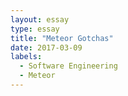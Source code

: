 ```yaml
---
layout: essay
type: essay
title: "Meteor Gotchas"
date: 2017-03-09
labels:
  - Software Engineering
  - Meteor
---
```



